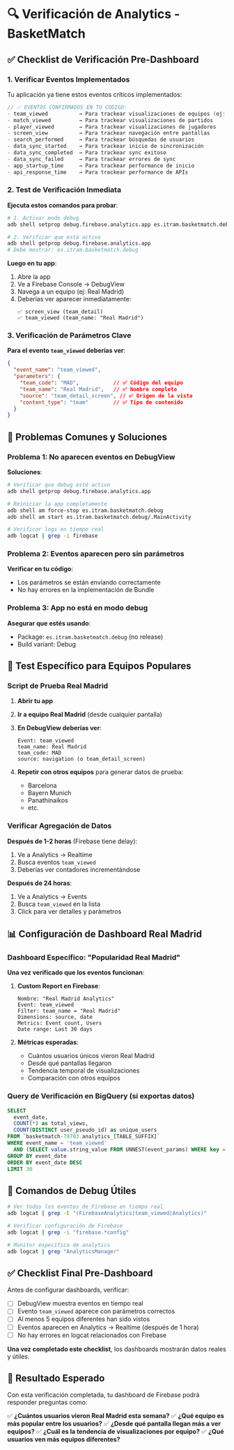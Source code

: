 # 🔍 Verificación de Analytics - BasketMatch

## ✅ **Checklist de Verificación Pre-Dashboard**

### **1. Verificar Eventos Implementados**

Tu aplicación ya tiene estos eventos críticos implementados:

```kotlin
// ✅ EVENTOS CONFIRMADOS EN TU CÓDIGO:
- team_viewed          → Para trackear visualizaciones de equipos (ej: Real Madrid)
- match_viewed         → Para trackear visualizaciones de partidos
- player_viewed        → Para trackear visualizaciones de jugadores
- screen_view          → Para trackear navegación entre pantallas
- search_performed     → Para trackear búsquedas de usuarios
- data_sync_started    → Para trackear inicio de sincronización
- data_sync_completed  → Para trackear sync exitoso
- data_sync_failed     → Para trackear errores de sync
- app_startup_time     → Para trackear performance de inicio
- api_response_time    → Para trackear performance de APIs
```

### **2. Test de Verificación Inmediata**

**Ejecuta estos comandos para probar**:

```bash
# 1. Activar modo debug
adb shell setprop debug.firebase.analytics.app es.itram.basketmatch.debug

# 2. Verificar que está activo
adb shell getprop debug.firebase.analytics.app
# Debe mostrar: es.itram.basketmatch.debug
```

**Luego en tu app**:
1. Abre la app
2. Ve a Firebase Console → DebugView
3. Navega a un equipo (ej: Real Madrid)
4. Deberías ver aparecer inmediatamente:
   ```
   ✅ screen_view (team_detail)
   ✅ team_viewed (team_name: "Real Madrid")
   ```

### **3. Verificación de Parámetros Clave**

**Para el evento `team_viewed` deberías ver**:
```json
{
  "event_name": "team_viewed",
  "parameters": {
    "team_code": "MAD",           // ✅ Código del equipo
    "team_name": "Real Madrid",   // ✅ Nombre completo
    "source": "team_detail_screen", // ✅ Origen de la vista
    "content_type": "team"        // ✅ Tipo de contenido
  }
}
```

## 🚨 **Problemas Comunes y Soluciones**

### **Problema 1: No aparecen eventos en DebugView**

**Soluciones**:
```bash
# Verificar que debug esté activo
adb shell getprop debug.firebase.analytics.app

# Reiniciar la app completamente
adb shell am force-stop es.itram.basketmatch.debug
adb shell am start es.itram.basketmatch.debug/.MainActivity

# Verificar logs en tiempo real
adb logcat | grep -i firebase
```

### **Problema 2: Eventos aparecen pero sin parámetros**

**Verificar en tu código**:
- Los parámetros se están enviando correctamente
- No hay errores en la implementación de Bundle

### **Problema 3: App no está en modo debug**

**Asegurar que estés usando**:
- Package: `es.itram.basketmatch.debug` (no release)
- Build variant: Debug

## 🎯 **Test Específico para Equipos Populares**

### **Script de Prueba Real Madrid**

1. **Abrir tu app**
2. **Ir a equipo Real Madrid** (desde cualquier pantalla)
3. **En DebugView deberías ver**:
   ```
   Event: team_viewed
   team_name: Real Madrid
   team_code: MAD
   source: navigation (o team_detail_screen)
   ```

4. **Repetir con otros equipos** para generar datos de prueba:
   - Barcelona
   - Bayern Munich  
   - Panathinaikos
   - etc.

### **Verificar Agregación de Datos**

**Después de 1-2 horas** (Firebase tiene delay):
1. Ve a Analytics → Realtime
2. Busca eventos `team_viewed`
3. Deberías ver contadores incrementándose

**Después de 24 horas**:
1. Ve a Analytics → Events
2. Busca `team_viewed` en la lista
3. Click para ver detalles y parámetros

## 📊 **Configuración de Dashboard Real Madrid**

### **Dashboard Específico: "Popularidad Real Madrid"**

**Una vez verificado que los eventos funcionan**:

1. **Custom Report en Firebase**:
   ```
   Nombre: "Real Madrid Analytics"
   Event: team_viewed
   Filter: team_name = "Real Madrid"
   Dimensions: source, date
   Metrics: Event count, Users
   Date range: Last 30 days
   ```

2. **Métricas esperadas**:
   - Cuántos usuarios únicos vieron Real Madrid
   - Desde qué pantallas llegaron
   - Tendencia temporal de visualizaciones
   - Comparación con otros equipos

### **Query de Verificación en BigQuery** (si exportas datos)

```sql
SELECT 
  event_date,
  COUNT(*) as total_views,
  COUNT(DISTINCT user_pseudo_id) as unique_users
FROM `basketmatch-79703.analytics_[TABLE_SUFFIX]`
WHERE event_name = 'team_viewed'
  AND (SELECT value.string_value FROM UNNEST(event_params) WHERE key = 'team_name') = 'Real Madrid'
GROUP BY event_date
ORDER BY event_date DESC
LIMIT 30
```

## 🔧 **Comandos de Debug Útiles**

```bash
# Ver todos los eventos de Firebase en tiempo real
adb logcat | grep -E "(FirebaseAnalytics|team_viewed|Analytics)"

# Verificar configuración de Firebase
adb logcat | grep -i "firebase.*config"

# Monitor específico de analytics
adb logcat | grep "AnalyticsManager"
```

## ✅ **Checklist Final Pre-Dashboard**

Antes de configurar dashboards, verificar:

- [ ] DebugView muestra eventos en tiempo real
- [ ] Evento `team_viewed` aparece con parámetros correctos
- [ ] Al menos 5 equipos diferentes han sido vistos
- [ ] Eventos aparecen en Analytics → Realtime (después de 1 hora)
- [ ] No hay errores en logcat relacionados con Firebase

**Una vez completado este checklist**, los dashboards mostrarán datos reales y útiles.

## 🎯 **Resultado Esperado**

Con esta verificación completada, tu dashboard de Firebase podrá responder preguntas como:

✅ **¿Cuántos usuarios vieron Real Madrid esta semana?**
✅ **¿Qué equipo es más popular entre los usuarios?**
✅ **¿Desde qué pantalla llegan más a ver equipos?**
✅ **¿Cuál es la tendencia de visualizaciones por equipo?**
✅ **¿Qué usuarios ven más equipos diferentes?**
